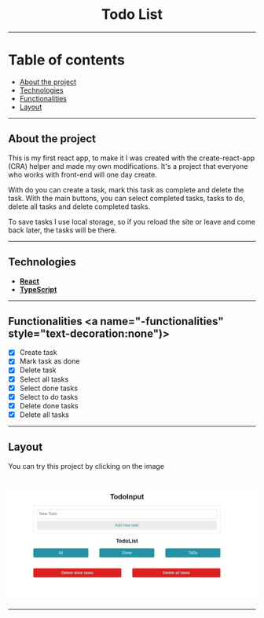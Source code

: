 <h1 align="center"> Todo List </h1>

---
  
Table of contents 
=================
<!--ts-->
  * [About the project](#-about-project)
  * [Technologies](#-technologies)
  * [Functionalities](#-functionalities)
  * [Layout](#-layout)
<!--te-->

---

## About the project <a name="-about-project" style="text-decoration:none"></a> 

This is my first react app, to make it I was created with the create-react-app (CRA) helper and made my own modifications. It's a project that everyone who works with front-end will one day create. 

With do you can create a task, mark this task as complete and delete the task. With the main buttons, you can select completed tasks, tasks to do, delete all tasks and delete completed tasks.

To save tasks I use local storage, so if you reload the site or leave and come back later, the tasks will be there. 

---

## Technologies <a name="-technologies" style="text-decoration:none"></a>

- **[React](https://en.reactjs.org/)**
- **[TypeScript](https://www.typescriptlang.org/)**

---

## Functionalities <a name="-functionalities" style="text-decoration:none")></a>

- [x] Create task 
- [x] Mark task as done
- [x] Delete task 
- [x] Select all tasks 
- [x] Select done tasks
- [x] Select to do tasks 
- [x] Delete done tasks
- [x] Delete all tasks   

---

## Layout <a name="-layout" style="text-decoration:none"></a>

<p>You can try this project by clicking on the image</p>

<h1 align="center">
  <a href="https://todolistbysamir.netlify.app/">
  <img src="https://github.com/samircunha/todo-list/blob/main/front.JPG" >
  </a>
</h1>
  
---
